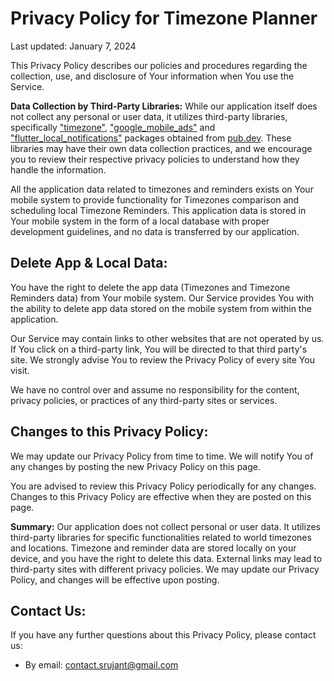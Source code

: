 # Privacy Policy for Timezone Planner

Last updated: January 7, 2024

This Privacy Policy describes our policies and procedures regarding the collection, use, and disclosure of Your information when You use the Service.

**Data Collection by Third-Party Libraries:**
While our application itself does not collect any personal or user data, it utilizes third-party libraries, specifically ["timezone"](https://pub.dev/packages/timezone), ["google_mobile_ads"](https://pub.dev/packages/google_mobile_ads) and ["flutter_local_notifications"](https://pub.dev/packages/flutter_local_notifications) packages obtained from [pub.dev](https://pub.dev/). These libraries may have their own data collection practices, and we encourage you to review their respective privacy policies to understand how they handle the information.

All the application data related to timezones and reminders exists on Your mobile system to provide functionality for Timezones comparison and scheduling local Timezone Reminders. This application data is stored in Your mobile system in the form of a local database with proper development guidelines, and no data is transferred by our application.

## Delete App & Local Data:

You have the right to delete the app data (Timezones and Timezone Reminders data) from Your mobile system. Our Service provides You with the ability to delete app data stored on the mobile system from within the application.

Our Service may contain links to other websites that are not operated by us. If You click on a third-party link, You will be directed to that third party's site. We strongly advise You to review the Privacy Policy of every site You visit.

We have no control over and assume no responsibility for the content, privacy policies, or practices of any third-party sites or services.

## Changes to this Privacy Policy:

We may update our Privacy Policy from time to time. We will notify You of any changes by posting the new Privacy Policy on this page.

You are advised to review this Privacy Policy periodically for any changes. Changes to this Privacy Policy are effective when they are posted on this page.

**Summary:**
Our application does not collect personal or user data. It utilizes third-party libraries for specific functionalities related to world timezones and locations. Timezone and reminder data are stored locally on your device, and you have the right to delete this data. External links may lead to third-party sites with different privacy policies. We may update our Privacy Policy, and changes will be effective upon posting.


## Contact Us:

If you have any further questions about this Privacy Policy, please contact us:

- By email: contact.srujant@gmail.com
